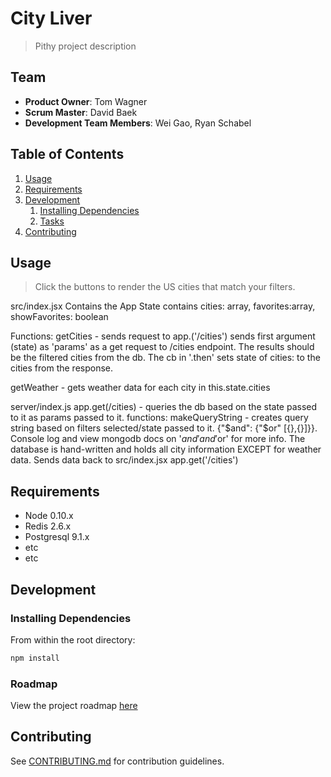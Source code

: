 # City Liver

> Pithy project description

## Team

  - __Product Owner__: Tom Wagner
  - __Scrum Master__: David Baek
  - __Development Team Members__: Wei Gao, Ryan Schabel

## Table of Contents

1. [Usage](#Usage)
1. [Requirements](#requirements)
1. [Development](#development)
    1. [Installing Dependencies](#installing-dependencies)
    1. [Tasks](#tasks)
1. [Contributing](#contributing)


## Usage

> Click the buttons to render the US cities that match your filters.

src/index.jsx
Contains the App 
State contains cities: array, favorites:array, showFavorites: boolean

Functions: 
getCities - sends request to app.('/cities') sends first argument (state) as 'params' as a get request to /cities endpoint. The results should be the filtered cities from the db. 
The cb in '.then' sets state of cities: to the cities from the response.

getWeather - gets weather data for each city in this.state.cities


server/index.js
app.get(/cities) - queries the db based on the state passed to it as params passed to it.
functions:
makeQueryString - creates query string based on filters selected/state passed to it. {"$and": {"$or" [{},{}]}}. Console log and view mongodb docs on '$and' and '$or' for more info. 
The database is hand-written and holds all city information EXCEPT for weather data.
Sends data back to src/index.jsx app.get('/cities')


## Requirements

- Node 0.10.x
- Redis 2.6.x
- Postgresql 9.1.x
- etc
- etc

## Development

### Installing Dependencies

From within the root directory:

```sh
npm install
```

### Roadmap

View the project roadmap [here](LINK_TO_PROJECT_ISSUES)


## Contributing

See [CONTRIBUTING.md](CONTRIBUTING.md) for contribution guidelines.
